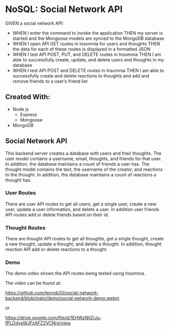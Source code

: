 # NoSQL: Social Network API

GIVEN a social network API:
- WHEN I enter the command to invoke the application THEN my server is started and the Mongoose models are synced to the MongoDB database
- WHEN I open API GET routes in Insomnia for users and thoughts THEN the data for each of these routes is displayed in a formatted JSON
- WHEN I test API POST, PUT, and DELETE routes in Insomnia THEN I am able to successfully create, update, and delete users and thoughts in my database
- WHEN I test API POST and DELETE routes in Insomnia THEN I am able to successfully create and delete reactions to thoughts and add and remove friends to a user’s friend list

## Created With:
- Node js
  - Express
  - Mongoose
- MongoDB

## Social Network API
This backend server creates a database with users and their thoughts.  The user model contains a username, email, thoughts, and friends for that user.  In addition, the database maintains a count of friends a user has.  The thought model contains the text, the username of the creator, and reactions to the thought. In addition, the database maintains a count of reactions a thought has. 

### User Routes
There are user API routes to get all users, get a single user, create a new user, update a user information, and delete a user.  In addition user friends API routes add or delete friends based on their id.

### Thought Routes
There are thought API routes to get all thoughts, get a single thought, create a new thought, update a thought, and delete a thought.  In addition, thought reaction API add or delete reactions to a thought.

### Demo
The demo video shows the API routes being tested using Insomnia.

The video can be found at:

https://github.com/texrob20/social-network-backend/blob/main/demo/social-network-demo.webm

or

https://drive.google.com/file/d/1EHWzNljZjJu-fPLDdypWJFzAFZ2VCNrq/view

